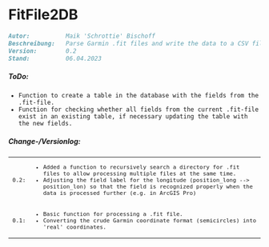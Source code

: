 # FitFile2DB

```markdown
Autor:          Maik 'Schrottie' Bischoff
Beschreibung:   Parse Garmin .fit files and write the data to a CSV file or database.
Version:        0.2
Stand:          06.04.2023
```
##### ToDo:

<ul style="font-size: 85%;font-family: monospace">
    <li>Function to create a table in the database with the fields from the .fit-file.</li>
    <li>Function for checking whether all fields from the current .fit-file exist in an existing table, if necessary updating the table with the new fields.</li>
</ul>

##### Change-/Versionlog:

<table>
    <tr>
        <td>
            <span style="font-size: 85%;font-family: monospace">0.2:</span>
        </td>
        <td>
            <ul style="font-size: 85%;font-family: monospace">
                <li>Added a function to recursively search a directory for .fit files to allow processing multiple files at the same time.</li>
                <li>Adjusting the field label for the longitude (position_long --> position_lon) so that the field is recognized properly when the data is processed further (e.g. in ArcGIS Pro)</li>
            </ul>
        </td>
    </tr>
    <tr>
        <td>
            <span style="font-size: 85%;font-family: monospace">0.1:</span>
        </td>
        <td>
            <ul style="font-size: 85%;font-family: monospace">
                <li>Basic function for processing a .fit file.</li>
                <li>Converting the crude Garmin coordinate format (semicircles) into 'real' coordinates.</li>
            </ul>
        </td>
    </tr>
</table>
